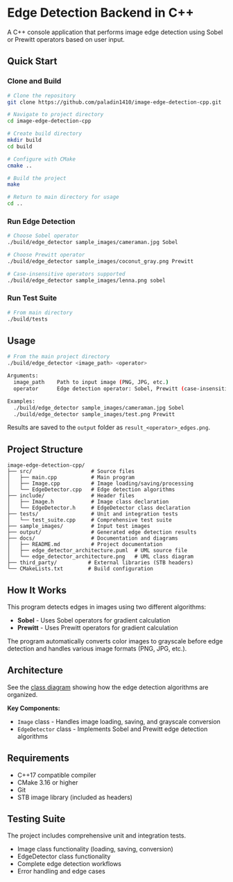 # Edge Detection Backend in C++

A C++ console application that performs image edge detection using Sobel or Prewitt operators based on user input.

## Quick Start

### Clone and Build
```bash
# Clone the repository
git clone https://github.com/paladin1410/image-edge-detection-cpp.git

# Navigate to project directory
cd image-edge-detection-cpp

# Create build directory
mkdir build
cd build

# Configure with CMake
cmake ..

# Build the project
make

# Return to main directory for usage
cd ..
```

### Run Edge Detection
```bash
# Choose Sobel operator
./build/edge_detector sample_images/cameraman.jpg Sobel

# Choose Prewitt operator  
./build/edge_detector sample_images/coconut_gray.png Prewitt

# Case-insensitive operators supported
./build/edge_detector sample_images/lenna.png sobel
```

### Run Test Suite
```bash
# From main directory
./build/tests
```

## Usage

```bash
# From the main project directory
./build/edge_detector <image_path> <operator>

Arguments:
  image_path    Path to input image (PNG, JPG, etc.)
  operator      Edge detection operator: Sobel, Prewitt (case-insensitive)

Examples:
  ./build/edge_detector sample_images/cameraman.jpg Sobel
  ./build/edge_detector sample_images/test.png Prewitt
```

Results are saved to the `output` folder as `result_<operator>_edges.png`.

## Project Structure

```
image-edge-detection-cpp/
├── src/                   # Source files
│   ├── main.cpp           # Main program
│   ├── Image.cpp          # Image loading/saving/processing
│   └── EdgeDetector.cpp   # Edge detection algorithms
├── include/               # Header files
│   ├── Image.h            # Image class declaration
│   └── EdgeDetector.h     # EdgeDetector class declaration
├── tests/                 # Unit and integration tests
│   └── test_suite.cpp     # Comprehensive test suite
├── sample_images/         # Input test images
├── output/                # Generated edge detection results
├── docs/                  # Documentation and diagrams
│   ├── README.md          # Project documentation
│   ├── edge_detector_architecture.puml  # UML source file
│   └── edge_detector_architecture.png   # UML class diagram
├── third_party/          # External libraries (STB headers)
└── CMakeLists.txt        # Build configuration
```

## How It Works

This program detects edges in images using two different algorithms:
- **Sobel** - Uses Sobel operators for gradient calculation
- **Prewitt** - Uses Prewitt operators for gradient calculation

The program automatically converts color images to grayscale before edge detection and handles various image formats (PNG, JPG, etc.).

## Architecture

See the [class diagram](edge_detector_architecture.png) showing how the edge detection algorithms are organized.

**Key Components:**
- `Image` class - Handles image loading, saving, and grayscale conversion
- `EdgeDetector` class - Implements Sobel and Prewitt edge detection algorithms

## Requirements

- C++17 compatible compiler
- CMake 3.16 or higher
- Git 
- STB image library (included as headers)

## Testing Suite

The project includes comprehensive unit and integration tests.
- Image class functionality (loading, saving, conversion)
- EdgeDetector class functionality
- Complete edge detection workflows
- Error handling and edge cases